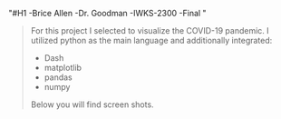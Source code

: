 "#H1 
-Brice Allen
-Dr. Goodman
-IWKS-2300
-Final
" 
>For this project I selected to visualize
>the COVID-19 pandemic. I utilized python
>as the main language and additionally 
>integrated:
>- Dash 
>- matplotlib
>- pandas
>- numpy
>
>Below you will find screen shots. 
>
